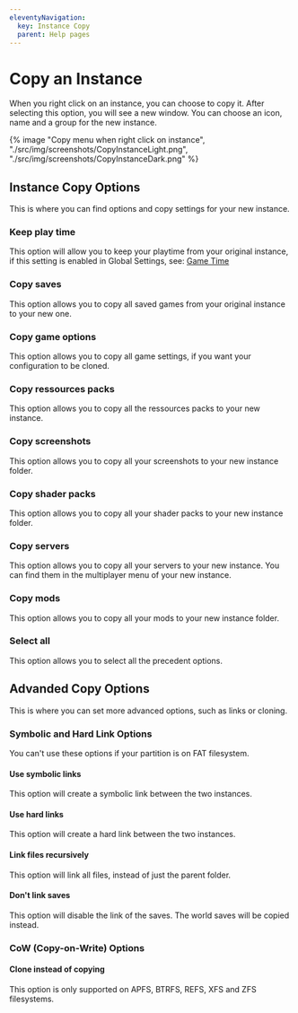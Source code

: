 ```yaml
---
eleventyNavigation:
  key: Instance Copy
  parent: Help pages
---
```


# Copy an Instance

When you right click on an instance, you can choose to copy it. After selecting this option, you will see a new window. You can choose an icon, name and a group for the new instance.

<div class="row">
  <div class="column">
      {% image "Copy menu when right click on instance", "./src/img/screenshots/CopyInstanceLight.png", "./src/img/screenshots/CopyInstanceDark.png" %}
  </div>
</div>

## Instance Copy Options

This is where you can find options and copy settings for your new instance.

### Keep play time

This option will allow you to keep your playtime from your original instance, if this setting is enabled in Global Settings, see: [Game Time](../Minecraft-settings/#game-time)

### Copy saves

This option allows you to copy all saved games from your original instance to your new one.

### Copy game options

This option allows you to copy all game settings, if you want your configuration to be cloned.

### Copy ressources packs

This option allows you to copy all the ressources packs to your new instance.

### Copy screenshots

This option allows you to copy all your screenshots to your new instance folder.

### Copy shader packs

This option allows you to copy all your shader packs to your new instance folder.

### Copy servers

This option allows you to copy all your servers to your new instance. You can find them in the multiplayer menu of your new instance.

### Copy mods

This option allows you to copy all your mods to your new instance folder.

### Select all

This option allows you to select all the precedent options.

## Advanded Copy Options

This is where you can set more advanced options, such as links or cloning.

### Symbolic and Hard Link Options

You can't use these options if your partition is on FAT filesystem.

#### Use symbolic links

This option will create a symbolic link between the two instances.

#### Use hard links

This option will create a hard link between the two instances.

#### Link files recursively

This option will link all files, instead of just the parent folder. 

#### Don't link saves

This option will disable the link of the saves. The world saves will be copied instead.

### CoW (Copy-on-Write) Options

#### Clone instead of copying

This option is only supported on APFS, BTRFS, REFS, XFS and ZFS filesystems.
